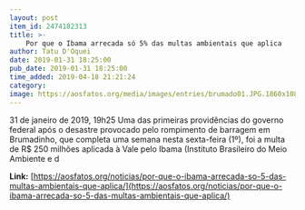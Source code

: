 ```yaml
---
layout: post
item_id: 2474182313
title: >-
    Por que o Ibama arrecada só 5% das multas ambientais que aplica
author: Tatu D'Oquei
date: 2019-01-31 18:25:00
pub_date: 2019-01-31 18:25:00
time_added: 2019-04-18 21:21:24
category: 
image: https://aosfatos.org/media/images/entries/brumado01.JPG.1860x1080_q85_box-67%2C0%2C3917%2C2242_crop_upscale.jpg
---
```


31 de janeiro de 2019, 19h25 Uma das primeiras providências do governo federal após o desastre provocado pelo rompimento de barragem em Brumadinho, que completa uma semana nesta sexta-feira (1º), foi a multa de R$ 250 milhões aplicada à Vale pelo Ibama (Instituto Brasileiro do Meio Ambiente e d

**Link:** [https://aosfatos.org/noticias/por-que-o-ibama-arrecada-so-5-das-multas-ambientais-que-aplica/](https://aosfatos.org/noticias/por-que-o-ibama-arrecada-so-5-das-multas-ambientais-que-aplica/)

